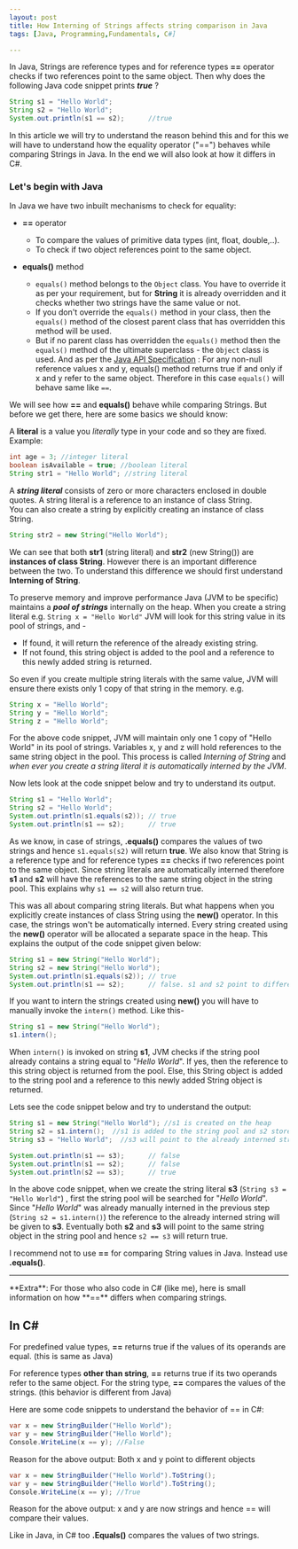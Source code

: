 ```yaml
---
layout: post
title: How Interning of Strings affects string comparison in Java
tags: [Java, Programming,Fundamentals, C#]

---
```


In Java, Strings are reference types and for reference types **==** operator checks if two references point to the same object. Then why does the following Java code snippet prints _**true**_ ?

```java
String s1 = "Hello World";  
String s2 = "Hello World";   
System.out.println(s1 == s2);      //true 
```
In this article we will try to understand the reason behind this and for this we will have to understand how the equality operator ("==") behaves while comparing Strings in Java. In the end we will also look at how it differs in C#.

### Let's begin with Java
In Java we have two inbuilt mechanisms to check for equality:

 - **==** operator  
 
	* To compare the values of primitive data types (int, float, double,..). 
	 * To check if two object references point to the same object.  
	 
 -  **equals()** method
	 - `equals()` method belongs to the `Object` class. You have to override it as per your requirement, but for **String** it is already overridden and it checks whether two strings have the same value or not.
	 * If you don't override the `equals()` method in your class, then the `equals()` method of the closest parent class that has overridden this method will be used.
	 * But if no parent class has overridden the `equals()` method then the `equals()` method of the ultimate superclass - the `Object` class is used. And as per the [Java API Specification](https://docs.oracle.com/javase/10/docs/api/java/lang/Object.html#equals%28java.lang.Object%29) : For any non-null reference values x and y, equals() method returns true if and only if x and y refer to the same object.  Therefore in this case `equals()` will behave same like `==`.

We will see how **==** and **equals()** behave while comparing Strings. But before we get there, here are some basics we should know:  

A **literal** is a value you _literally_ type in your code and so they are fixed. Example:
~~~java
int age = 3; //integer literal
boolean isAvailable = true; //boolean literal
String str1 = "Hello World"; //string literal
~~~

A **_string literal_** consists of zero or more characters enclosed in double quotes. A string literal is a reference to an instance of class String.   
You can also create a string by explicitly creating an instance of class String.  
~~~java
String str2 = new String("Hello World");   
~~~
We can see that both **str1** (string literal) and **str2** (new String()) are **instances of class String**. However there is an important difference between the two. To understand this difference we should first understand **Interning of String**.  

To preserve memory and improve performance Java (JVM to be specific) maintains a ***pool of strings***  internally on the heap. When you create a string literal e.g. `String x = "Hello World"` JVM will look for this string value in its pool of strings, and -
 - If found, it will return the reference of the already existing string.  
 - If not found, this string object is added to the pool and a reference to this newly added string is returned.

 
So even if you create multiple string literals with the same value, JVM will ensure there exists only 1 copy of that string in the memory. e.g.  
~~~java
String x = "Hello World";
String y = "Hello World";
String z = "Hello World";
~~~  
For the above code snippet, JVM will maintain only one 1 copy of "Hello World" in its pool of strings. Variables x, y and z will hold references to the same string object in the pool. This process is called *Interning of String* and *when ever you create a string literal it is automatically interned by the JVM*.  

Now lets look at the code snippet below and try to understand its output.
~~~java
String s1 = "Hello World";  
String s2 = "Hello World";  
System.out.println(s1.equals(s2)); // true  
System.out.println(s1 == s2);      // true   
~~~
As we know, in case of strings, **.equals()** compares the values of two strings and hence `s1.equals(s2)` will return **true**. We also know that String is a reference type and for reference types **==** checks if two references point to the same object. Since string literals are automatically interned therefore **s1** and **s2** will have the references to the same string object in the string pool. This explains why `s1 == s2` will also return true.  

This was all about comparing string literals. But what happens when you explicitly create instances of class String using the **new()** operator. In this case, the strings won't be automatically interned. Every string created using the **new()** operator will be allocated a separate space in the heap. This explains the output of the code snippet given below:  
~~~java
String s1 = new String("Hello World");  
String s2 = new String("Hello World");  
System.out.println(s1.equals(s2)); // true  
System.out.println(s1 == s2);      // false. s1 and s2 point to different objects 
~~~
If you want to intern the strings created using **new()** you will have to manually invoke the `intern()` method.  Like this-
~~~java
String s1 = new String("Hello World");  
s1.intern();
~~~
When `intern()` is invoked on string **s1**, JVM checks if the string pool already contains a string equal to "*Hello World*". If yes, then the reference to this string object is returned from the pool. Else, this String object is added to the string pool and a reference to this newly added String object is returned.  

Lets see the code snippet below and try to understand the output:  
~~~java
String s1 = new String("Hello World"); //s1 is created on the heap  
String s2 = s1.intern();  //s1 is added to the string pool and s2 stores its reference  
String s3 = "Hello World";  //s3 will point to the already interned string s2   

System.out.println(s1 == s3);      // false  
System.out.println(s1 == s2);      // false  
System.out.println(s2 == s3);      // true
~~~

In the above code snippet, when we create the string literal **s3** (`String s3 = "Hello World"`) , first the string pool will be searched for "*Hello World*". Since "*Hello World*" was already manually interned in the previous step (`String s2 = s1.intern()`) the reference to the already interned string will be given to **s3**. Eventually both **s2** and **s3** will point to the same string object in the string pool and hence `s2 == s3` will return true.  

I recommend not to use **==** for comparing String values in Java. Instead use **.equals()**.  

<hr />
**Extra**: For those who also code in C# (like me), here is small information on how **==** differs when comparing strings. 

## In C#

For predefined value types, **==** returns true if the values of its operands are equal. (this is same as Java) 

For reference types **other than string**, **==** returns true if its two operands refer to the same object. For the string type, **==** compares the values of the strings. (this behavior is different from Java)  

Here are some code snippets to understand the behavior of == in C#:

~~~csharp
var x = new StringBuilder("Hello World");    
var y = new StringBuilder("Hello World");    
Console.WriteLine(x == y); //False
~~~
  Reason for the above output: Both x and y point to different objects

~~~csharp
var x = new StringBuilder("Hello World").ToString();    
var y = new StringBuilder("Hello World").ToString();
Console.WriteLine(x == y); //True
~~~

Reason for the above output: x and y are now strings and hence == will compare their values.  

Like in Java, in C# too **.Equals()** compares the values of two strings.


